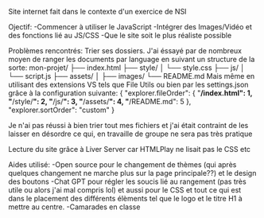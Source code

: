 Site internet fait dans le contexte d'un exercice de NSI


Ojectif:
-Commencer à utiliser le JavaScript
-Intégrer des Images/Vidéo et des fonctions lié au JS/CSS
-Que le site soit le plus réaliste possible

Problèmes rencontrés:
Trier ses dossiers. J'ai éssayé par de nombreux moyen de ranger les documents par language en suivant un structure de la sorte: 
mon-projet/
├── index.html
├── style/
│   └── style.css
├── js/
│   └── script.js
├── assets/
│   ├── images/
└── README.md
Mais même en utilisant des extensions VS tels que File Utils ou bien par les settings.json grâce à la configuration suivante:
{
  "explorer.fileOrder": {
    "**/index.html": 1,
    "**/style/**": 2,
    "**/js/**": 3,
    "**/assets/**": 4,
    "**/README.md": 5
  },
  "explorer.sortOrder": "custom"
}

Je n'ai pas réussi à bien trier tout mes fichiers et j'ai était contraint de les laisser en désordre ce qui, en travaille de groupe ne sera pas très pratique

Lecture du site grâce à Liver Server car HTMLPlay ne lisait pas le CSS etc 





Aides utilisé: 
-Open source pour le changement de thèmes (qui après quelques changement ne marche plus sur la page principale??) et le design des boutons
-Chat GPT pour régler les soucis lié au rangement (pas très utile ou alors j'ai mal compris lol) et aussi pour le CSS et tout ce qui est dans le placement des différents élèments tel que le logo et le titre H1 à mettre au centre.
-Camarades en classe 
